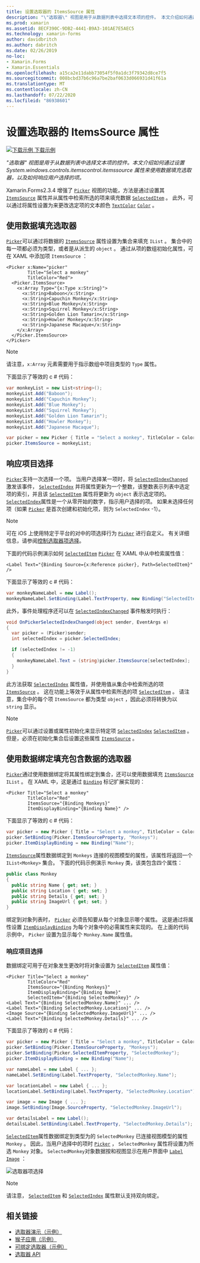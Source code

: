 ```yaml
---
title: 设置选取器的 ItemsSource 属性
description: "\"选取器\" 视图是用于从数据列表中选择文本项的控件。 本文介绍如何通过设置 System.windows.controls.itemscontrol.itemssource 属性来使用数据填充选取器，以及如何响应用户选择的项。"
ms.prod: xamarin
ms.assetid: 8ECF390C-9DB2-4441-B9A3-101AE7E5AEC5
ms.technology: xamarin-forms
author: davidbritch
ms.author: dabritch
ms.date: 02/26/2019
no-loc:
- Xamarin.Forms
- Xamarin.Essentials
ms.openlocfilehash: a15ca2e11dabb73054f5f0a1dc3f79342d8ce7f5
ms.sourcegitcommit: 008bcbd37b6c96a7be2baf0633d066931d41f61a
ms.translationtype: MT
ms.contentlocale: zh-CN
ms.lasthandoff: 07/22/2020
ms.locfileid: "86938601"
---
```

# <a name="setting-a-pickers-itemssource-property"></a>设置选取器的 ItemsSource 属性

[![下载示例](~/media/shared/download.png) 下载示例](https://docs.microsoft.com/samples/xamarin/xamarin-forms-samples/userinterface-monkeyapppicker)

_"选取器" 视图是用于从数据列表中选择文本项的控件。本文介绍如何通过设置 System.windows.controls.itemscontrol.itemssource 属性来使用数据填充选取器，以及如何响应用户选择的项。_

Xamarin.Forms2.3.4 增强了 [`Picker`](xref:Xamarin.Forms.Picker) 视图的功能，方法是通过设置其 [`ItemsSource`](xref:Xamarin.Forms.Picker.ItemsSource) 属性并从属性中检索所选的项来填充数据 [`SelectedItem`](xref:Xamarin.Forms.Picker.SelectedItem) 。 此外，可以通过将属性设置为来更改选定项的文本颜色 [`TextColor`](xref:Xamarin.Forms.Picker.TextColor) [`Color`](xref:Xamarin.Forms.Color) 。

## <a name="populating-a-picker-with-data"></a>使用数据填充选取器

[`Picker`](xref:Xamarin.Forms.Picker)可以通过将数据的 [`ItemsSource`](xref:Xamarin.Forms.Picker.ItemsSource) 属性设置为集合来填充 `IList` 。 集合中的每一项都必须为类型，或者是从派生的 `object` 。 通过从项的数组初始化属性，可在 XAML 中添加项 `ItemsSource` ：

```xaml
<Picker x:Name="picker"
        Title="Select a monkey"
        TitleColor="Red">
  <Picker.ItemsSource>
    <x:Array Type="{x:Type x:String}">
      <x:String>Baboon</x:String>
      <x:String>Capuchin Monkey</x:String>
      <x:String>Blue Monkey</x:String>
      <x:String>Squirrel Monkey</x:String>
      <x:String>Golden Lion Tamarin</x:String>
      <x:String>Howler Monkey</x:String>
      <x:String>Japanese Macaque</x:String>
    </x:Array>
  </Picker.ItemsSource>
</Picker>
```

> [!NOTE]
> 请注意，`x:Array` 元素需要用于指示数组中项目类型的 `Type` 属性。

下面显示了等效的 c # 代码：

```csharp
var monkeyList = new List<string>();
monkeyList.Add("Baboon");
monkeyList.Add("Capuchin Monkey");
monkeyList.Add("Blue Monkey");
monkeyList.Add("Squirrel Monkey");
monkeyList.Add("Golden Lion Tamarin");
monkeyList.Add("Howler Monkey");
monkeyList.Add("Japanese Macaque");

var picker = new Picker { Title = "Select a monkey", TitleColor = Color.Red };
picker.ItemsSource = monkeyList;
```

## <a name="responding-to-item-selection"></a>响应项目选择

[`Picker`](xref:Xamarin.Forms.Picker)支持一次选择一个项。 当用户选择某一项时，将 [`SelectedIndexChanged`](xref:Xamarin.Forms.Picker.SelectedIndexChanged) 激发该事件， [`SelectedIndex`](xref:Xamarin.Forms.Picker.SelectedIndex) 并将属性更新为一个整数，该整数表示列表中选定项的索引，并且该 [`SelectedItem`](xref:Xamarin.Forms.Picker.SelectedItem) 属性将更新为 `object` 表示选定项的。 [`SelectedIndex`](xref:Xamarin.Forms.Picker.SelectedIndex)属性是一个从零开始的数字，指示用户选择的项。 如果未选择任何项（如果 [`Picker`](xref:Xamarin.Forms.Picker) 是首次创建和初始化项，则为 `SelectedIndex` -1）。

> [!NOTE]
> 可在 iOS 上使用特定于平台的对中的项选择行为 [`Picker`](xref:Xamarin.Forms.Picker) 进行自定义。 有关详细信息，请参阅[控制选取器项选择](~/xamarin-forms/platform/ios/picker-selection.md)。

下面的代码示例演示如何 [`SelectedItem`](xref:Xamarin.Forms.Picker.SelectedItem) [`Picker`](xref:Xamarin.Forms.Picker) 在 XAML 中从中检索属性值：

```xaml
<Label Text="{Binding Source={x:Reference picker}, Path=SelectedItem}" />
```

下面显示了等效的 c # 代码：

```csharp
var monkeyNameLabel = new Label();
monkeyNameLabel.SetBinding(Label.TextProperty, new Binding("SelectedItem", source: picker));
```

此外，事件处理程序还可以在 [`SelectedIndexChanged`](xref:Xamarin.Forms.Picker.SelectedIndexChanged) 事件触发时执行：

```csharp
void OnPickerSelectedIndexChanged(object sender, EventArgs e)
{
  var picker = (Picker)sender;
  int selectedIndex = picker.SelectedIndex;

  if (selectedIndex != -1)
  {
    monkeyNameLabel.Text = (string)picker.ItemsSource[selectedIndex];
  }
}
```

此方法获取 [`SelectedIndex`](xref:Xamarin.Forms.Picker.SelectedIndex) 属性值，并使用值从集合中检索所选的项 [`ItemsSource`](xref:Xamarin.Forms.Picker.ItemsSource) 。 这在功能上等效于从属性中检索所选的项 [`SelectedItem`](xref:Xamarin.Forms.Picker.SelectedItem) 。 请注意，集合中的每个项 `ItemsSource` 都为类型 `object` ，因此必须将转换为以 `string` 显示。

> [!NOTE]
> [`Picker`](xref:Xamarin.Forms.Picker)可以通过设置或属性初始化来显示特定项 [`SelectedIndex`](xref:Xamarin.Forms.Picker.SelectedIndex) [`SelectedItem`](xref:Xamarin.Forms.Picker.SelectedItem) 。 但是，必须在初始化集合后设置这些属性 [`ItemsSource`](xref:Xamarin.Forms.Picker.ItemsSource) 。

## <a name="populating-a-picker-with-data-using-data-binding"></a>使用数据绑定填充包含数据的选取器

[`Picker`](xref:Xamarin.Forms.Picker)通过使用数据绑定将其属性绑定到集合，还可以使用数据填充 [`ItemsSource`](xref:Xamarin.Forms.Picker.ItemsSource) `IList` 。 在 XAML 中，这是通过 [`Binding`](xref:Xamarin.Forms.Xaml.BindingExtension) 标记扩展实现的：

```xaml
<Picker Title="Select a monkey"
        TitleColor="Red"
        ItemsSource="{Binding Monkeys}"
        ItemDisplayBinding="{Binding Name}" />
```

下面显示了等效的 c # 代码：

```csharp
var picker = new Picker { Title = "Select a monkey", TitleColor = Color.Red };
picker.SetBinding(Picker.ItemsSourceProperty, "Monkeys");
picker.ItemDisplayBinding = new Binding("Name");
```

[`ItemsSource`](xref:Xamarin.Forms.Picker.ItemsSource)属性数据绑定到 `Monkeys` 连接的视图模型的属性，该属性将返回一个 `IList<Monkey>` 集合。 下面的代码示例演示 `Monkey` 类，该类包含四个属性：

```csharp
public class Monkey
{
  public string Name { get; set; }
  public string Location { get; set; }
  public string Details { get; set; }
  public string ImageUrl { get; set; }
}
```

绑定到对象列表时， [`Picker`](xref:Xamarin.Forms.Picker) 必须告知要从每个对象显示哪个属性。 这是通过将属性设置 [`ItemDisplayBinding`](xref:Xamarin.Forms.Picker.ItemDisplayBinding) 为每个对象中的必需属性来实现的。 在上面的代码示例中， `Picker` 设置为显示每个 `Monkey.Name` 属性值。

### <a name="responding-to-item-selection"></a>响应项目选择

数据绑定可用于在对象发生更改时将对象设置为 [`SelectedItem`](xref:Xamarin.Forms.Picker.SelectedItem) 属性值：

```xaml
<Picker Title="Select a monkey"
        TitleColor="Red"
        ItemsSource="{Binding Monkeys}"
        ItemDisplayBinding="{Binding Name}"
        SelectedItem="{Binding SelectedMonkey}" />
<Label Text="{Binding SelectedMonkey.Name}" ... />
<Label Text="{Binding SelectedMonkey.Location}" ... />
<Image Source="{Binding SelectedMonkey.ImageUrl}" ... />
<Label Text="{Binding SelectedMonkey.Details}" ... />
```

下面显示了等效的 c # 代码：

```csharp
var picker = new Picker { Title = "Select a monkey", TitleColor = Color.Red };
picker.SetBinding(Picker.ItemsSourceProperty, "Monkeys");
picker.SetBinding(Picker.SelectedItemProperty, "SelectedMonkey");
picker.ItemDisplayBinding = new Binding("Name");

var nameLabel = new Label { ... };
nameLabel.SetBinding(Label.TextProperty, "SelectedMonkey.Name");

var locationLabel = new Label { ... };
locationLabel.SetBinding(Label.TextProperty, "SelectedMonkey.Location");

var image = new Image { ... };
image.SetBinding(Image.SourceProperty, "SelectedMonkey.ImageUrl");

var detailsLabel = new Label();
detailsLabel.SetBinding(Label.TextProperty, "SelectedMonkey.Details");
```

[`SelectedItem`](xref:Xamarin.Forms.Picker.SelectedItem)属性数据绑定到类型为的 `SelectedMonkey` 已连接视图模型的属性 `Monkey` 。 因此，当用户选择中的项时 [`Picker`](xref:Xamarin.Forms.Picker) ， `SelectedMonkey` 属性将设置为所选 `Monkey` 对象。 `SelectedMonkey`对象数据按和视图显示在用户界面中 [`Label`](xref:Xamarin.Forms.Label) [`Image`](xref:Xamarin.Forms.Image) ：

![选取器项选择](populating-itemssource-images/monkeys.png)

> [!NOTE]
> 请注意， [`SelectedItem`](xref:Xamarin.Forms.Picker.SelectedItem) 和 [`SelectedIndex`](xref:Xamarin.Forms.Picker.SelectedIndex) 属性默认支持双向绑定。

## <a name="related-links"></a>相关链接

- [选取器演示（示例）](https://docs.microsoft.com/samples/xamarin/xamarin-forms-samples/userinterface-pickerdemo)
- [猴子应用（示例）](https://docs.microsoft.com/samples/xamarin/xamarin-forms-samples/userinterface-monkeyapppicker)
- [可绑定选取器（示例）](https://docs.microsoft.com/samples/xamarin/xamarin-forms-samples/userinterface-bindablepicker)
- [选取器 API](xref:Xamarin.Forms.Picker)
